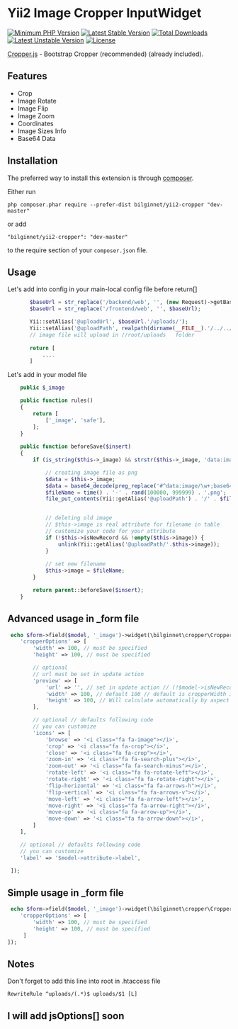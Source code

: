 # Yii2 Image Cropper InputWidget

[![Minimum PHP Version](http://img.shields.io/badge/php-%3E%3D%205.3-8892BF.svg)](https://php.net/)
[![Latest Stable Version](https://poser.pugx.org/bilginnet/yii2-cropper/v/stable)](https://packagist.org/packages/bilginnet/yii2-cropper)
[![Total Downloads](https://poser.pugx.org/bilginnet/yii2-cropper/downloads)](https://packagist.org/packages/bilginnet/yii2-cropper)
[![Latest Unstable Version](https://poser.pugx.org/bilginnet/yii2-cropper/v/unstable)](https://packagist.org/packages/bilginnet/yii2-cropper)
[![License](https://poser.pugx.org/bilginnet/yii2-cropper/license)](https://packagist.org/packages/bilginnet/yii2-cropper)

<a href="https://fengyuanchen.github.io/cropper/" target="_blank">Cropper.js</a> - Bootstrap Cropper (recommended) (already included).

Features
------------
+ Crop
+ Image Rotate
+ Image Flip
+ Image Zoom
+ Coordinates
+ Image Sizes Info
+ Base64 Data

Installation
------------

The preferred way to install this extension is through [composer](http://getcomposer.org/download/).

Either run

```
php composer.phar require --prefer-dist bilginnet/yii2-cropper "dev-master"
```

or add

```
"bilginnet/yii2-cropper": "dev-master"
```

to the require section of your `composer.json` file.


Usage
-----

Let's add into config in your main-local config file before return[]
````php
       $baseUrl = str_replace('/backend/web', '', (new Request)->getBaseUrl());
       $baseUrl = str_replace('/frontend/web', '', $baseUrl);

       Yii::setAlias('@uploadUrl', $baseUrl.'/uploads/');
       Yii::setAlias('@uploadPath', realpath(dirname(__FILE__).'/../../uploads/'));
       // image file will upload in //root/uploads   folder
       
       return [
           ....
       ]
````

Let's add  in your model file
````php
    public $_image

    public function rules()
    {
        return [
            ['_image', 'safe'],
        ];
    }
    
    public function beforeSave($insert)
    {
        if (is_string($this->_image) && strstr($this->_image, 'data:image')) {

            // creating image file as png
            $data = $this->_image;
            $data = base64_decode(preg_replace('#^data:image/\w+;base64,#i', '', $data));
            $fileName = time() . '-' . rand(100000, 999999) . '.png';
            file_put_contents(Yii::getAlias('@uploadPath') . '/' . $fileName, $data);


            // deleting old image 
            // $this->image is real attribute for filename in table
            // customize your code for your attribute            
            if (!$this->isNewRecord && !empty($this->image)) {
                unlink(Yii::getAlias('@uploadPath/'.$this->image));
            }
            
            // set new filename
            $this->image = $fileName;
        }

        return parent::beforeSave($insert);
    }
````



Advanced usage in _form file
-----
````php
 echo $form->field($model, '_image')->widget(\bilginnet\cropper\Cropper::className(), [
    'cropperOptions' => [
        'width' => 100, // must be specified
        'height' => 100, // must be specified

        // optional
        // url must be set in update action
        'preview' => [
            'url' => '', // set in update action // (!$model->isNewRecord && !empty($model->image)) ? Yii::getAlias('@uploadUrl/'.$model->image) : '' // or null 
            'width' => 100, // default 100 // default is cropperWidth if cropperWidth < 100
            'height' => 100, // Will calculate automatically by aspect ratio if not set
        ],

        // optional // defaults following code
        // you can customize 
        'icons' => [
            'browse' => '<i class="fa fa-image"></i>',
            'crop' => '<i class="fa fa-crop"></i>',
            'close' => '<i class="fa fa-crop"></i>',       
            'zoom-in' => '<i class="fa fa-search-plus"></i>',
            'zoom-out' => '<i class="fa fa-search-minus"></i>',
            'rotate-left' => '<i class="fa fa-rotate-left"></i>',
            'rotate-right' => '<i class="fa fa-rotate-right"></i>',
            'flip-horizontal' => '<i class="fa fa-arrows-h"></i>',
            'flip-vertical' => '<i class="fa fa-arrows-v"></i>',
            'move-left' => '<i class="fa fa-arrow-left"></i>',
            'move-right' => '<i class="fa fa-arrow-right"></i>',
            'move-up' => '<i class="fa fa-arrow-up"></i>',
            'move-down' => '<i class="fa fa-arrow-down"></i>',
        ]
    ],

    // optional // defaults following code
    // you can customize 
    'label' => '$model->attribute->label', 

 ]);
````


Simple usage in _form file
-----
````php
 echo $form->field($model, '_image')->widget(\bilginnet\cropper\Cropper::className(), [
    'cropperOptions' => [
        'width' => 100, // must be specified
        'height' => 100, // must be specified
     ]
]);
````


Notes
-----
Don't forget to add this line into root in .htaccess file
````
RewriteRule ^uploads/(.*)$ uploads/$1 [L]
````

I will add jsOptions[] soon
-----
